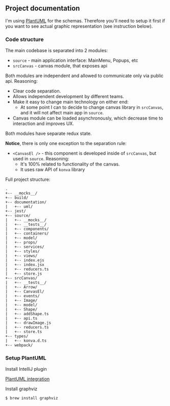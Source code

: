 ## Project documentation 

I'm using [PlantUML](http://plantuml.com/) for the schemas.
Therefore you'll need to setup it first if you want to see actual graphic representation (see instruction below).

### Code structure

The main codebase is separated into 2 modules:

* `source` - main application interface: MainMenu, Popups, etc
* `srcCanvas` - canvas module, that exposes api

Both modules are independent and allowed to communicate only via public api. Reasoning:

* Clear code separation.
* Allows independent development by different teams.
* Make it easy to change main technology on either end:
    * At some point I can to decide to change canvas library in `srcCanvas`,
    and it will not affect main app in `source`.
* Canvas module can be loaded asynchronously, which decrease time to interaction and improves UX.

Both modules have separate redux state.

**Notice**, there is only one exception to the separation rule:

* `<CanvasEl />` - this component is developed inside of `srcCanvas`, but used in `source`. Reasoning:
    * It's 100% related to functionality of the canvas.
    * It uses raw API of `konva` library

Full project structure:

```
.
+-- __mocks__/
+-- build/
+-- documentation/
|   +-- uml/
+-- jest/
+-- source/
|   +-- __mocks__/
|   +-- __tests__/
|   +-- components/
|   +-- containers/
|   +-- model/
|   +-- props/
|   +-- services/
|   +-- styles/
|   +-- views/
|   +-- index.ejs
|   +-- index.jsx
|   +-- reducers.ts
|   +-- store.js
+-- srcCanvas/
|   +-- __tests__/
|   +-- Arrow/
|   +-- CanvasEl/
|   +-- events/
|   +-- Image/
|   +-- model/
|   +-- Shape/
|   +-- addShape.ts
|   +-- api.ts
|   +-- drawImage.js
|   +-- reducers.ts
|   +-- store.ts
+-- types/
|   +-- konva.d.ts
+-- webpack/
```

### Setup PlantUML

Install IntelliJ plugin

[PlantUML integration](https://plugins.jetbrains.com/plugin/7017-plantuml-integration)

Install graphviz

```
$ brew install graphviz
```
